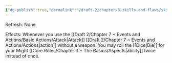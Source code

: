 ```yaml
---
{"dg-publish":true,"permalink":"/draft-2/chapter-8-skills-and-flaws/skill-list/might/rank-3/brawling/"}
---
```


Refresh: None

Effects:
Whenever you use the [[Draft 2/Chapter 7 ~ Events and Actions/Basic Actions/Attack\|Attack]] [[Draft 2/Chapter 7 ~ Events and Actions/Actions\|action]] without a weapon. You may roll the [[Dice\|Die]] for your Might [[Core Rules/Chapter 3 ~ The Basics/Aspects\|ability]] twice instead of once.
